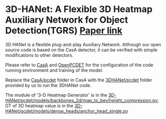 # 3D-HANet: A Flexible 3D Heatmap Auxiliary Network for Object Detection(TGRS) [Paper link](https://ieeexplore.ieee.org/abstract/document/10056279)

3D HANet is a flexible plug-and-play Auxiliary Network. Although our open source code is based on the CasA detector, it can be verified with simple modifications to other detectors.

Please refer to [CasA](https://github.com/hailanyi/CasA) and [OpenPCDET](https://github.com/open-mmlab/OpenPCDet) for the configuration of the code running environment and training of the model.

Replace the [CasA/pcdet](https://github.com/hailanyi/CasA/tree/master/pcdet) folder in CasA with the [3DHANet/pcdet](https://github.com/xmuqimingxia/3D-HANet/tree/main/pcdet) folder provided by us to run the 3DHANet code.



The module of '3-D Heatmap Generator' is in the [3D-HANet/pcdet/models/backbones_2d/map_to_bev/height_compression.py](https://github.com/xmuqimingxia/3D-HANet/blob/main/pcdet/models/backbones_2d/map_to_bev/height_compression.py); GT of 3D heatmap value is in the [3D-HANet/pcdet/models/dense_heads/anchor_head_single.py](https://github.com/xmuqimingxia/3D-HANet/blob/main/pcdet/models/dense_heads/anchor_head_single.py)
